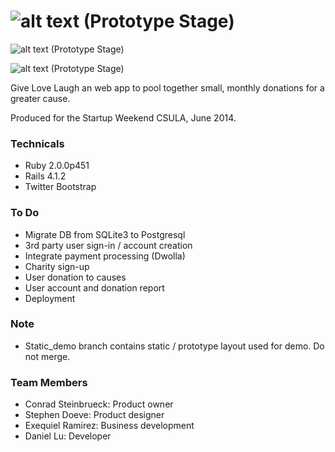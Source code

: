 ![alt text (Prototype Stage)](http://i29.photobucket.com/albums/c259/dandydanny/DEV/givelovelaugh_logo_zpse55713c7.png "Give Love Laugh Logo")
==========


![alt text (Prototype Stage)](http://i29.photobucket.com/albums/c259/dandydanny/DEV/givelovelaugh_demo_screenshot1_repo_zpsd1206ede.png "Give Love Laugh Screeshot 1")

![alt text (Prototype Stage)](http://i29.photobucket.com/albums/c259/dandydanny/DEV/givelovelaugh_demo_screenshot2_repo_zpseddf6e3b.png "Give Love Laugh Screeshot 2")

Give Love Laugh an web app to pool together small, monthly donations for a greater cause.

Produced for the Startup Weekend CSULA, June 2014.

### Technicals

* Ruby 2.0.0p451
* Rails 4.1.2
* Twitter Bootstrap

### To Do

* Migrate DB from SQLite3 to Postgresql
* 3rd party user sign-in / account creation
* Integrate payment processing (Dwolla)
* Charity sign-up
* User donation to causes
* User account and donation report
* Deployment

### Note
* Static_demo branch contains static / prototype layout used for demo. Do not merge.

### Team Members
* Conrad Steinbrueck: Product owner
* Stephen Doeve: Product designer
* Exequiel Ramirez: Business development
* Daniel Lu: Developer
